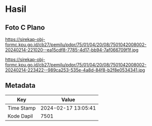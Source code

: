 # Hasil

## Foto C Plano

https://sirekap-obj-formc.kpu.go.id/cb27/pemilu/pdpr/75/01/04/20/08/7501042008002-20240214-221020--ea15cdf8-7785-4d17-bb94-7af066709f1f.jpg

https://sirekap-obj-formc.kpu.go.id/cb27/pemilu/pdpr/75/01/04/20/08/7501042008002-20240214-223422--989ca253-535e-4a8d-84f8-b2f8e0534341.jpg


## Metadata

| Key        | Value               |
| ---------- | ------------------- |
| Time Stamp | 2024-02-17 13:05:41 |
| Kode Dapil | 7501                |



